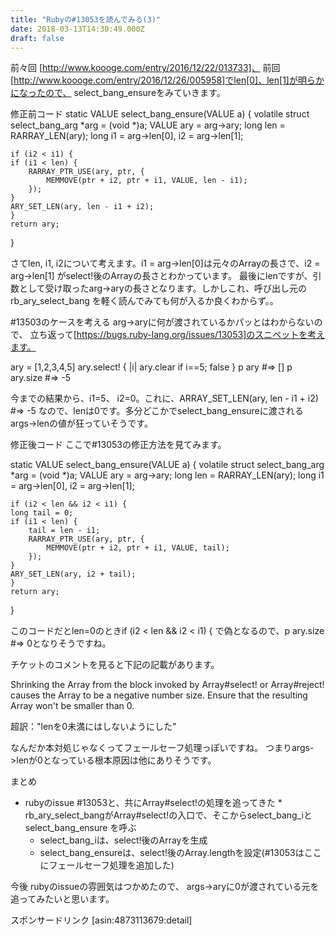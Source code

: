 ```yaml
---
title: "Rubyの#13053を読んでみる(3)"
date: 2018-03-13T14:30:49.000Z
draft: false
---
```


前々回 [http://www.koooge.com/entry/2016/12/22/013733]、
前回 [http://www.koooge.com/entry/2016/12/26/005958]でlen[0]、len[1]が明らかになったので、
select_bang_ensureをみていきます。

修正前コード
static VALUE
select_bang_ensure(VALUE a)
{
    volatile struct select_bang_arg *arg = (void *)a;
    VALUE ary = arg->ary;
    long len = RARRAY_LEN(ary);
    long i1 = arg->len[0], i2 = arg->len[1];

    if (i2 < i1) {
    if (i1 < len) {
        RARRAY_PTR_USE(ary, ptr, {
            MEMMOVE(ptr + i2, ptr + i1, VALUE, len - i1);
        });
    }
    ARY_SET_LEN(ary, len - i1 + i2);
    }
    return ary;
}


さてlen, i1, i2について考えます。i1 = arg->len[0]は元々のArrayの長さで、i2 = arg->len[1]
がselect!後のArrayの長さとわかっています。
最後にlenですが、引数として受け取ったarg->aryの長さとなります。しかしこれ、呼び出し元のrb_ary_select_bang
を軽く読んでみても何が入るか良くわからず。。

#13503のケースを考える
arg->aryに何が渡されているかパッとはわからないので、
立ち返って[https://bugs.ruby-lang.org/issues/13053]のスニペットを考えます。

ary = [1,2,3,4,5]
ary.select! { |i| ary.clear if i==5; false }
p ary #=> []
p ary.size #=> -5


今までの結果から、i1=5、 i2=0。これに、ARRAY_SET_LEN(ary, len - i1 + i2) #=> -5
なので、lenは0です。多分どこかでselect_bang_ensureに渡されるargs->lenの値が狂っていそうです。

修正後コード
ここで#13053の修正方法を見てみます。

static VALUE
select_bang_ensure(VALUE a)
{
    volatile struct select_bang_arg *arg = (void *)a;
    VALUE ary = arg->ary;
    long len = RARRAY_LEN(ary);
    long i1 = arg->len[0], i2 = arg->len[1];

    if (i2 < len && i2 < i1) {
	long tail = 0;
	if (i1 < len) {
	    tail = len - i1;
	    RARRAY_PTR_USE(ary, ptr, {
		    MEMMOVE(ptr + i2, ptr + i1, VALUE, tail);
		});
	}
	ARY_SET_LEN(ary, i2 + tail);
    }
    return ary;
}


このコードだとlen=0のときif (i2 < len && i2 < i1) {
で偽となるので、p ary.size #=> 0となりそうですね。

チケットのコメントを見ると下記の記載があります。

Shrinking the Array from the block invoked by Array#select! or
Array#reject! causes the Array to be a negative number size. Ensure that
the resulting Array won't be smaller than 0.


超訳："lenを0未満にはしないようにした"

なんだか本対処じゃなくってフェールセーフ処理っぽいですね。
つまりargs->lenが0となっている根本原因は他にありそうです。

まとめ
 * rubyのissue #13053と、共にArray#select!の処理を追ってきた * rb_ary_select_bangがArray#select!の入口で、そこからselect_bang_iとselect_bang_ensure
      を呼ぶ
    * select_bang_iは、select!後のArrayを生成
    * select_bang_ensureは、select!後のArray.lengthを設定(#13053はここにフェールセーフ処理を追加した)
   
   

今後
rubyのissueの雰囲気はつかめたので、
args->aryに0が渡されている元を追ってみたいと思います。

スポンサードリンク
[asin:4873113679:detail]
